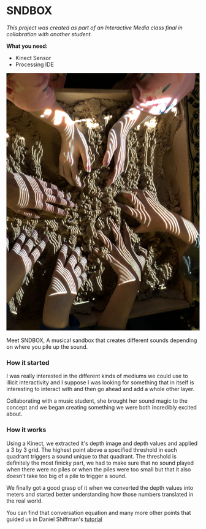 # SNDBOX

*This project was created as part of an Interactive Media class final in collabration with another student.*

**What you need:** 
- Kinect Sensor
- Processing IDE 

![SNDBOX!](/images/image1.jpg)

Meet SNDBOX, A musical sandbox that creates different sounds depending on where you pile up the sound.

### How it started

I was really interested in the different kinds of mediums we could use to illicit interactivity and I suppose I was looking for something that in itself is interesting to interact with and then go ahead and add a whole other layer.

Collaborating with a music student, she brought her sound magic to the concept and we began creating something we were both incredibly excited about.

### How it works

Using a Kinect, we extracted it's depth image and depth values and applied a 3 by 3 grid. The highest point above a specified threshold in each quadrant triggers a sound unique to that quadrant. The threshold is definitely the most finicky part, we had to make sure that no sound played when there were no piles or when the piles were too small but that it also doesn't take too big of a pile to trigger a sound. 

We finally got a good grasp of it when we converted the depth values into meters and started better understanding how those numbers translated in the real world.

You can find that conversation equation and many more other points that guided us in Daniel Shiffman's [tutorial](https://shiffman.net/p5/kinect/)
